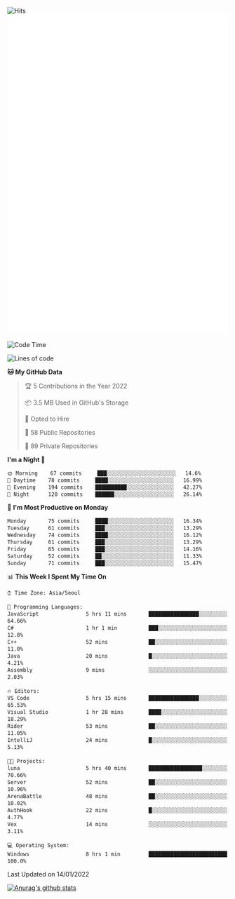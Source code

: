 ![Hits](https://hits.seeyoufarm.com/api/count/incr/badge.svg?url=https%3A%2F%2Fgithub.com%2Fkokose1234&count_bg=%2379C83D&title_bg=%23555555&icon=apple.svg&icon_color=%23E7E7E7&title=hits&edge_flat=false)
<br/>
![Metrics](https://github.com/kokose1234/kokose1234/blob/main/github-metrics.svg)

<!--START_SECTION:waka-->
![Code Time](http://img.shields.io/badge/Code%20Time-362%20hrs%204%20mins-blue)

![Lines of code](https://img.shields.io/badge/From%20Hello%20World%20I%27ve%20Written-8%20Million%20lines%20of%20code-blue)

**🐱 My GitHub Data** 

> 🏆 5 Contributions in the Year 2022
 > 
> 📦 3.5 MB Used in GitHub's Storage 
 > 
> 💼 Opted to Hire
 > 
> 📜 58 Public Repositories 
 > 
> 🔑 89 Private Repositories  
 > 
**I'm a Night 🦉** 

```text
🌞 Morning    67 commits     ███░░░░░░░░░░░░░░░░░░░░░░   14.6% 
🌆 Daytime    78 commits     ████░░░░░░░░░░░░░░░░░░░░░   16.99% 
🌃 Evening    194 commits    ██████████░░░░░░░░░░░░░░░   42.27% 
🌙 Night      120 commits    ██████░░░░░░░░░░░░░░░░░░░   26.14%

```
📅 **I'm Most Productive on Monday** 

```text
Monday       75 commits     ████░░░░░░░░░░░░░░░░░░░░░   16.34% 
Tuesday      61 commits     ███░░░░░░░░░░░░░░░░░░░░░░   13.29% 
Wednesday    74 commits     ████░░░░░░░░░░░░░░░░░░░░░   16.12% 
Thursday     61 commits     ███░░░░░░░░░░░░░░░░░░░░░░   13.29% 
Friday       65 commits     ███░░░░░░░░░░░░░░░░░░░░░░   14.16% 
Saturday     52 commits     ██░░░░░░░░░░░░░░░░░░░░░░░   11.33% 
Sunday       71 commits     ███░░░░░░░░░░░░░░░░░░░░░░   15.47%

```


📊 **This Week I Spent My Time On** 

```text
⌚︎ Time Zone: Asia/Seoul

💬 Programming Languages: 
JavaScript               5 hrs 11 mins       ████████████████░░░░░░░░░   64.66% 
C#                       1 hr 1 min          ███░░░░░░░░░░░░░░░░░░░░░░   12.8% 
C++                      52 mins             ██░░░░░░░░░░░░░░░░░░░░░░░   11.0% 
Java                     20 mins             █░░░░░░░░░░░░░░░░░░░░░░░░   4.21% 
Assembly                 9 mins              ░░░░░░░░░░░░░░░░░░░░░░░░░   2.03%

🔥 Editors: 
VS Code                  5 hrs 15 mins       ████████████████░░░░░░░░░   65.53% 
Visual Studio            1 hr 28 mins        ████░░░░░░░░░░░░░░░░░░░░░   18.29% 
Rider                    53 mins             ██░░░░░░░░░░░░░░░░░░░░░░░   11.05% 
IntelliJ                 24 mins             █░░░░░░░░░░░░░░░░░░░░░░░░   5.13%

🐱‍💻 Projects: 
luna                     5 hrs 40 mins       █████████████████░░░░░░░░   70.66% 
Server                   52 mins             ██░░░░░░░░░░░░░░░░░░░░░░░   10.96% 
ArenaBattle              48 mins             ██░░░░░░░░░░░░░░░░░░░░░░░   10.02% 
AuthHook                 22 mins             █░░░░░░░░░░░░░░░░░░░░░░░░   4.77% 
Vex                      14 mins             ░░░░░░░░░░░░░░░░░░░░░░░░░   3.11%

💻 Operating System: 
Windows                  8 hrs 1 min         █████████████████████████   100.0%

```


 Last Updated on 14/01/2022
<!--END_SECTION:waka-->

[![Anurag's github stats](https://github-readme-stats.vercel.app/api?username=kokose1234&theme=dracula)](https://github.com/anuraghazra/github-readme-stats)



	
